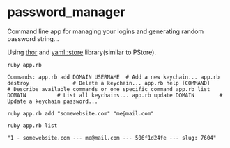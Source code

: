 # password_manager
Command line app for managing your logins and generating random password string...

Using [thor](https://github.com/erikhuda/thor) and [yaml::store](https://ruby-doc.org/stdlib-2.7.2/libdoc/yaml/rdoc/YAML/Store.html) library(similar to PStore).

`ruby app.rb`

`
Commands:
  app.rb add DOMAIN USERNAME  # Add a new keychain...
  app.rb destroy              # Delete a keychain...
  app.rb help [COMMAND]       # Describe available commands or one specific command
  app.rb list DOMAIN          # List all keychains...
  app.rb update DOMAIN        # Update a keychain password...
`

`ruby app.rb add "somewebsite.com" "me@mail.com"`

`ruby app.rb list`

`"1 - somewebsite.com --- me@mail.com --- 506f1d24fe --- slug: 7604"`
